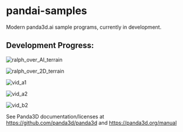# pandai-samples
Modern panda3d.ai sample programs, currently in development.

## Development Progress:

![ralph_over_AI_terrain](https://github.com/rayanalysis/pandai-samples/assets/3117958/0d88719d-1976-4e74-a91f-8d34aee24646)

![ralph_over_2D_terrain](https://github.com/rayanalysis/pandai-samples/assets/3117958/2d6c1d27-9777-4cfa-acc7-2153b3b57b41)

![vid_a1](https://github.com/rayanalysis/pandai-samples/assets/3117958/b15c0860-13ce-4e7f-bcaf-4df0890a4d3c)

![vid_a2](https://github.com/rayanalysis/pandai-samples/assets/3117958/fe21bc5f-0bf6-42ac-8adf-b3864f07e648)

![vid_b2](https://github.com/rayanalysis/pandai-samples/assets/3117958/780a3194-4a11-4822-a872-17bb3f788e5c)

See Panda3D documentation/licenses at https://github.com/panda3d/panda3d and https://panda3d.org/manual
